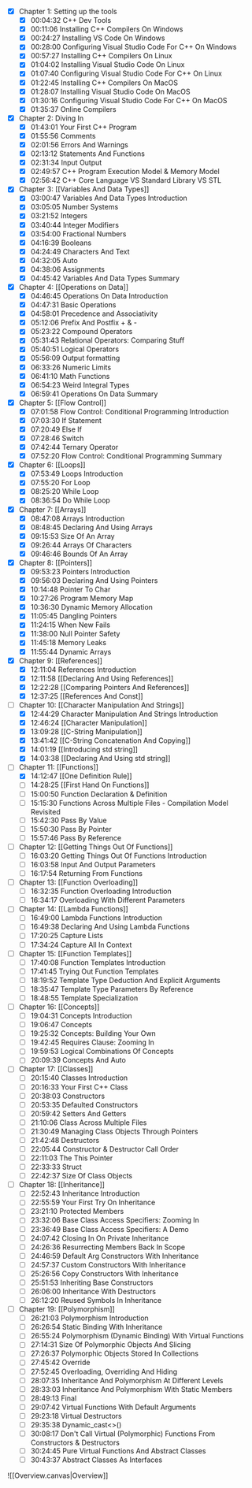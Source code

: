 - [x] Chapter 1: Setting up the tools
	- [x] 00:04:32 C++ Dev Tools
	- [x] 00:11:06 Installing C++ Compilers On Windows
	- [x] 00:24:27 Installing VS Code On Windows
	- [x] 00:28:00 Configuring Visual Studio Code For C++ On Windows
	- [x] 00:57:27 Installing C++ Compilers On Linux
	- [x] 01:04:02 Installing Visual Studio Code On Linux
	- [x] 01:07:40 Configuring Visual Studio Code For C++ On Linux
	- [x] 01:22:45 Installing C++ Compilers On MacOS
	- [x] 01:28:07 Installing Visual Studio Code On MacOS
	- [x] 01:30:16 Configuring Visual Studio Code For C++ On MacOS
	- [x] 01:35:37 Online Compilers

- [x] Chapter 2: Diving In
	- [x] 01:43:01 Your First C++ Program
	- [x] 01:55:56 Comments
	- [x] 02:01:56 Errors And Warnings
	- [x] 02:13:12 Statements And Functions
	- [x] 02:31:34 Input Output
	- [x] 02:49:57 C++ Program Execution Model & Memory Model
	- [x] 02:56:42 C++ Core Language VS Standard Library VS STL

- [x] Chapter 3: [[Variables And Data Types]]
	- [x] 03:00:47 Variables And Data Types Introduction
	- [x] 03:05:05 Number Systems
	- [x] 03:21:52 Integers
	- [x] 03:40:44 Integer Modifiers
	- [x] 03:54:00 Fractional Numbers
	- [x] 04:16:39 Booleans
	- [x] 04:24:49 Characters And Text
	- [x] 04:32:05 Auto
	- [x] 04:38:06 Assignments
	- [x] 04:45:42 Variables And Data Types Summary

- [x] Chapter 4: [[Operations on Data]]
	- [x] 04:46:45 Operations On Data Introduction
	- [x] 04:47:31 Basic Operations
	- [x] 04:58:01 Precedence and Associativity
	- [x] 05:12:06 Prefix And Postfix + & -
	- [x] 05:23:22 Compound Operators
	- [x] 05:31:43 Relational Operators: Comparing Stuff
	- [x] 05:40:51 Logical Operators
	- [x] 05:56:09 Output formatting
	- [x] 06:33:26 Numeric Limits
	- [x] 06:41:10 Math Functions
	- [x] 06:54:23 Weird Integral Types
	- [x] 06:59:41 Operations On Data Summary

- [x] Chapter 5: [[Flow Control]]
	- [x] 07:01:58 Flow Control: Conditional Programming Introduction
	- [x] 07:03:30 If Statement
	- [x] 07:20:49 Else If
	- [x] 07:28:46 Switch
	- [x] 07:42:44 Ternary Operator
	- [x] 07:52:20 Flow Control: Conditional Programming Summary

- [x] Chapter 6: [[Loops]]
	- [x] 07:53:49 Loops Introduction
	- [x] 07:55:20 For Loop
	- [x] 08:25:20 While Loop
	- [x] 08:36:54 Do While Loop

- [x] Chapter 7: [[Arrays]]
	- [x] 08:47:08 Arrays Introduction
	- [x] 08:48:45 Declaring And Using Arrays
	- [x] 09:15:53 Size Of An Array
	- [x] 09:26:44 Arrays Of Characters
	- [x] 09:46:46 Bounds Of An Array

- [x] Chapter 8: [[Pointers]]
	- [x] 09:53:23 Pointers Introduction
	- [x] 09:56:03 Declaring And Using Pointers
	- [x] 10:14:48 Pointer To Char
	- [x] 10:27:26 Program Memory Map
	- [x] 10:36:30 Dynamic Memory Allocation
	- [x] 11:05:45 Dangling Pointers
	- [x] 11:24:15 When New Fails
	- [x] 11:38:00 Null Pointer Safety
	- [x] 11:45:18 Memory Leaks
	- [x] 11:55:44 Dynamic Arrays

- [x] Chapter 9: [[References]]
	- [x] 12:11:04 References Introduction
	- [x] 12:11:58 [[Declaring And Using References]]
	- [x] 12:22:28 [[Comparing Pointers And References]]
	- [x] 12:37:25 [[References And Const]]

- [ ] Chapter 10: [[Character Manipulation And Strings]]
	- [x] 12:44:29 Character Manipulation And Strings Introduction
	- [x] 12:46:24 [[Character Manipulation]]
	- [x] 13:09:28 [[C-String Manipulation]]
	- [x] 13:41:42 [[C-String Concatenation And Copying]]
	- [x] 14:01:19 [[Introducing std string]]
	- [x] 14:03:38 [[Declaring And Using std string]]

- [ ] Chapter 11: [[Functions]]
	- [x] 14:12:47 [[One Definition Rule]]
	- [ ] 14:28:25 [[First Hand On Functions]]
	- [ ] 15:00:50 Function Declaration & Definition
	- [ ] 15:15:30 Functions Across Multiple Files - Compilation Model Revisited
	- [ ] 15:42:30 Pass By Value
	- [ ] 15:50:30 Pass By Pointer
	- [ ] 15:57:46 Pass By Reference

- [ ] Chapter 12: [[Getting Things Out Of Functions]]
	- [ ] 16:03:20 Getting Things Out Of Functions Introduction
	- [ ] 16:03:58 Input And Output Parameters
	- [ ] 16:17:54 Returning From Functions

- [ ] Chapter 13: [[Function Overloading]]
	- [ ] 16:32:35 Function Overloading Introduction
	- [ ] 16:34:17 Overloading With Different Parameters

- [ ] Chapter 14: [[Lambda Functions]]
	- [ ] 16:49:00 Lambda Functions Introduction
	- [ ] 16:49:38 Declaring And Using Lambda Functions
	- [ ] 17:20:25 Capture Lists
	- [ ] 17:34:24 Capture All In Context

- [ ] Chapter 15: [[Function Templates]]
	- [ ] 17:40:08 Function Templates Introduction
	- [ ] 17:41:45 Trying Out Function Templates
	- [ ] 18:19:52 Template Type Deduction And Explicit Arguments
	- [ ] 18:35:47 Template Type Parameters By Reference
	- [ ] 18:48:55 Template Specialization

- [ ] Chapter 16: [[Concepts]]
	- [ ] 19:04:31 Concepts Introduction
	- [ ] 19:06:47 Concepts
	- [ ] 19:25:32 Concepts: Building Your Own
	- [ ] 19:42:45 Requires Clause: Zooming In
	- [ ] 19:59:53 Logical Combinations Of Concepts
	- [ ] 20:09:39 Concepts And Auto

- [ ] Chapter 17: [[Classes]]
	- [ ] 20:15:40 Classes Introduction
	- [ ] 20:16:33 Your First C++ Class
	- [ ] 20:38:03 Constructors
	- [ ] 20:53:35 Defaulted Constructors
	- [ ] 20:59:42 Setters And Getters
	- [ ] 21:10:06 Class Across Multiple Files
	- [ ] 21:30:49 Managing Class Objects Through Pointers
	- [ ] 21:42:48 Destructors
	- [ ] 22:05:44 Constructor & Destructor Call Order
	- [ ] 22:11:03 The This Pointer
	- [ ] 22:33:33 Struct
	- [ ] 22:42:37 Size Of Class Objects

- [ ] Chapter 18: [[Inheritance]]
	- [ ] 22:52:43 Inheritance Introduction
	- [ ] 22:55:59 Your First Try On Inheritance
	- [ ] 23:21:10 Protected Members
	- [ ] 23:32:06 Base Class Access Specifiers: Zooming In
	- [ ] 23:36:49 Base Class Access Specifiers: A Demo
	- [ ] 24:07:42 Closing In On Private Inheritance
	- [ ] 24:26:36 Resurrecting Members Back In Scope
	- [ ] 24:46:59 Default Arg Constructors With Inheritance
	- [ ] 24:57:37 Custom Constructors With Inheritance
	- [ ] 25:26:56 Copy Constructors With Inheritance
	- [ ] 25:51:53 Inheriting Base Constructors
	- [ ] 26:06:00 Inheritance With Destructors
	- [ ] 26:12:20 Reused Symbols In Inheritance

- [ ] Chapter 19: [[Polymorphism]]
	- [ ] 26:21:03 Polymorphism Introduction
	- [ ] 26:26:54 Static Binding With Inheritance
	- [ ] 26:55:24 Polymorphism (Dynamic Binding) With Virtual Functions
	- [ ] 27:14:31 Size Of Polymorphic Objects And Slicing
	- [ ] 27:26:37 Polymorphic Objects Stored In Collections
	- [ ] 27:45:42 Override
	- [ ] 27:52:45 Overloading, Overriding And Hiding
	- [ ] 28:07:35 Inheritance And Polymorphism At Different Levels
	- [ ] 28:33:03 Inheritance And Polymorphism With Static Members
	- [ ] 28:49:13 Final
	- [ ] 29:07:42 Virtual Functions With Default Arguments
	- [ ] 29:23:18 Virtual Destructors
	- [ ] 29:35:38 Dynamic_cast<>()
	- [ ] 30:08:17 Don't Call Virtual (Polymorphic) Functions From Constructors & Destructors
	- [ ] 30:24:45 Pure Virtual Functions And Abstract Classes
	- [ ] 30:43:37 Abstract Classes As Interfaces

![[Overview.canvas|Overview]]